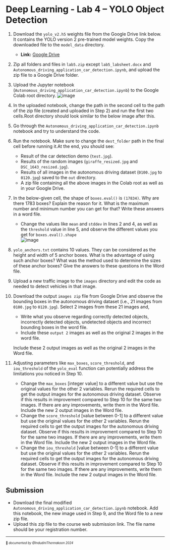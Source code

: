 # Deep Learning - Lab 4 – YOLO Object Detection

1. Download the `yolo_v2.h5` weights file from the Google Drive link below. It contains the YOLO version 2 pre-trained model weights. Copy the downloaded file to the `model_data` directory.
   - **Link:** [Google Drive](https://drive.google.com/drive/folders/1ogvfqQsLADkVLWt64m-wABDfszHaE8EV?usp=sharing)

2. Zip all folders and files in `lab5.zip` except `lab5_labsheet.docx` and `Autonomous_driving_application_car_detection.ipynb`, and upload the zip file to a Google Drive folder.

3. Upload the Jupyter notebook (`Autonomous_driving_application_car_detection.ipynb`) to the Google Colab root directory. ![image](https://github.com/user-attachments/assets/fd77cd15-5a1c-401c-bd33-362f48b3efdd)
4. In the uploaded notebook, change the path in the second cell to the path of the zip file (created and uploaded in Step 2) and run the first two cells.Root directory should look similar to the below image after this. 

5. Go through the `Autonomous_driving_application_car_detection.ipynb` notebook and try to understand the code.
6. Run the notebook. Make sure to change the `dest_folder` path in the final cell before running it.At the end, you should see:
     - Result of the car detection demo (`test.jpg`).
     - Results of the random images (`giraffe_resized.jpg` and `DSC_1643_resized.jpg`).
     - Results of all images in the autonomous driving dataset (`0100.jpg` to `0120.jpg`) saved to the `out` directory.
     - A zip file containing all the above images in the Colab root as well as in your Google Drive.

7. In the below-given cell, the shape of `boxes.eval()` is `(17834)`. Why are there 1783 boxes? Explain the reason for it. What is the maximum number and minimum number you can get for that? Write these answers in a word file.
     - Change the values like `mean` and `stddev` in lines 2 and 4, as well as the `threshold` value in line 5, and observe the different values you get for `boxes.eval().shape` </br> ![image](https://github.com/user-attachments/assets/61d20675-3902-49ac-9f8f-1d18b2d6d823)
8. `yolo_anchors.txt` contains 10 values. They can be considered as the height and width of 5 anchor boxes. What is the advantage of using such anchor boxes? What was the method used to determine the sizes of these anchor boxes? Give the answers to these questions in the Word file.

9. Upload a new traffic image to the `images` directory and edit the code as needed to detect vehicles in that image.

10. Download the output `images zip` file from Google Drive and observe the bounding boxes in the autonomous driving dataset (i.e., 21 images from `0100.jpg` to `0120.jpg`). Select 2 images from these 21 images and,
    - Write what you observe regarding correctly detected objects, incorrectly detected objects, undetected objects and incorrect bounding boxes in the word file.
    - Include these `output 2` images as well as the original 2 images in the word file. 

    Include these 2 output images as well as the original 2 images in the Word file.

12. Adjusting parameters like `max_boxes`, `score_threshold`, and `iou_threshold` of the `yolo_eval` function can potentially address the limitations you noticed in Step 10.

    - Change the `max_boxes` [integer value] to a different value but use the original values for the other 2 variables. Rerun the required cells to get the output images for the autonomous driving dataset. Observe if this results in improvement compared to Step 10 for the same two images. If there are any improvements, write them in the Word file. Include the new 2 output images in the Word file.
    - Change the `score_threshold` [value between 0-1] to a different value but use the original values for the other 2 variables. Rerun the required cells to get the output images for the autonomous driving dataset. Observe if this results in improvement compared to Step 10 for the same two images. If there are any improvements, write them in the Word file. Include the new 2 output images in the Word file.
    - Change the `iou_threshold` [value between 0-1] to a different value but use the original values for the other 2 variables. Rerun the required cells to get the output images for the autonomous driving dataset. Observe if this results in improvement compared to Step 10 for the same two images. If there are any improvements, write them in the Word file. Include the new 2 output images in the Word file.

## Submission

- Download the final modified `Autonomous_driving_application_car_detection.ipynb` notebook. Add this notebook, the new image used in Step 9, and the Word file to a new zip file.
- Upload this zip file to the course web submission link. The file name should be your registration number.
  
___________     
<sub><sup>📌 *documented by @IndudiniThennakoon 2024* </sup></sub>


